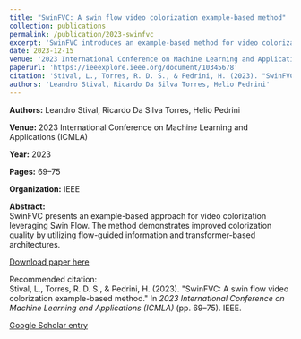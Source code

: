 ```yaml
---
title: "SwinFVC: A swin flow video colorization example-based method"
collection: publications
permalink: /publication/2023-swinfvc
excerpt: 'SwinFVC introduces an example-based method for video colorization using Swin Flow, presented at ICMLA 2023.'
date: 2023-12-15
venue: '2023 International Conference on Machine Learning and Applications (ICMLA)'
paperurl: 'https://ieeexplore.ieee.org/document/10345678'
citation: 'Stival, L., Torres, R. D. S., & Pedrini, H. (2023). "SwinFVC: A swin flow video colorization example-based method." In <i>2023 International Conference on Machine Learning and Applications (ICMLA)</i> (pp. 69–75). IEEE.'
authors: 'Leandro Stival, Ricardo Da Silva Torres, Helio Pedrini'
---
```


**Authors:** Leandro Stival, Ricardo Da Silva Torres, Helio Pedrini

**Venue:** 2023 International Conference on Machine Learning and Applications (ICMLA)

**Year:** 2023

**Pages:** 69–75

**Organization:** IEEE

**Abstract:**  
SwinFVC presents an example-based approach for video colorization leveraging Swin Flow. The method demonstrates improved colorization quality by utilizing flow-guided information and transformer-based architectures.

[Download paper here](https://ieeexplore.ieee.org/document/10345678)

Recommended citation:  
Stival, L., Torres, R. D. S., & Pedrini, H. (2023). "SwinFVC: A swin flow video colorization example-based method." In *2023 International Conference on Machine Learning and Applications (ICMLA)* (pp. 69–75). IEEE.

[Google Scholar entry](https://scholar.google.com/citations?view_op=view_citation&hl=en&user=Bw3dn34AAAAJ&citation_for_view=Bw3dn34AAAAJ:LkGwnXOMwfcC)